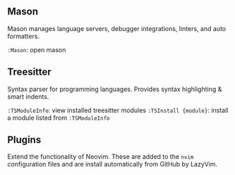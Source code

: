 ## Mason

Mason manages language servers, debugger integrations, linters, and auto formatters.

`:Mason`: open mason

## Treesitter

Syntax parser for programming languages. Provides syntax highlighting & smart indents.

`:TSModuleInfo`: view installed treesitter modules
`:TSInstall {module}`: install a module listed from `:TSModuleInfo`

## Plugins

Extend the functionality of Neovim. These are added to the `nvim` configuration files and are install automatically from GitHub by LazyVim.
